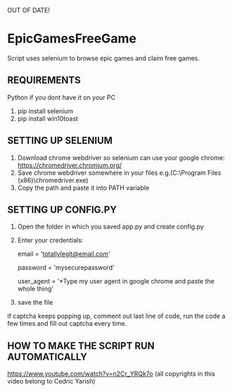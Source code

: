 
OUT OF DATE!

# EpicGamesFreeGame
Script uses selenium to browse epic games and claim free games.

REQUIREMENTS
-------------------------------------------------------------------------------------------------------------
Python if you dont have it on your PC

1. pip install selenium
2. pip install win10toast

SETTING UP SELENIUM
--------------------------------------------------------------------------------------------------------------
1. Download chrome webdriver so selenium can use your google chrome:
  https://chromedriver.chromium.org/
2. Save chrome webdriver somewhere in your files e.g.(C:\\Program Files (x86)\\chromedriver.exe)
3. Copy the path and paste it into PATH variable

SETTING UP CONFIG.PY
--------------------------------------------------------------------------------------------------------------
1. Open the folder in which you saved app.py and create config.py
2. Enter your credentials:

     email = 'totallylegit@email.com'
  
     password = 'mysecurepassword'
  
     user_agent = '*Type my user agent in google chrome and paste the whole thing'
  
  
3. save the file


if captcha keeps popping up, comment out last line of code, run the code a few times and fill out captcha every time.

HOW TO MAKE THE SCRIPT RUN AUTOMATICALLY
----------------------------------------------------------------------------------------------------------------
https://www.youtube.com/watch?v=n2Cr_YRQk7o (all copyrights in this video belong to Cedric Yarish)
